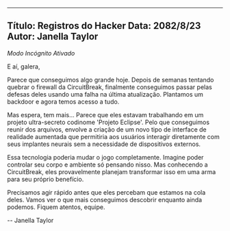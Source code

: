 
---
Título: Registros do Hacker
Data: 2082/8/23
Autor: Janella Taylor
---

_Modo Incógnito Ativado_

E aí, galera,

Parece que conseguimos algo grande hoje. Depois de semanas tentando quebrar o firewall da CircuitBreak, finalmente conseguimos passar pelas defesas deles usando uma falha na última atualização. Plantamos um backdoor e agora temos acesso a tudo.

Mas espera, tem mais... Parece que eles estavam trabalhando em um projeto ultra-secreto codinome 'Projeto Eclipse'. Pelo que conseguimos reunir dos arquivos, envolve a criação de um novo tipo de interface de realidade aumentada que permitiria aos usuários interagir diretamente com seus implantes neurais sem a necessidade de dispositivos externos.

Essa tecnologia poderia mudar o jogo completamente. Imagine poder controlar seu corpo e ambiente só pensando nisso. Mas conhecendo a CircuitBreak, eles provavelmente planejam transformar isso em uma arma para seu próprio benefício.

Precisamos agir rápido antes que eles percebam que estamos na cola deles. Vamos ver o que mais conseguimos descobrir enquanto ainda podemos. Fiquem atentos, equipe.

-- Janella Taylor
